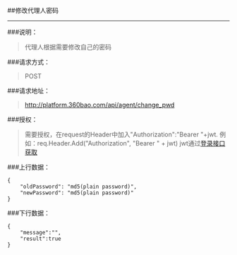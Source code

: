 ##修改代理人密码

------------
###说明：
> 代理人根据需要修改自己的密码

###请求方式：
> POST

###请求地址：
> http://platform.360bao.com/api/agent/change_pwd

###授权：
> 需要授权，在request的Header中加入"Authorization":"Bearer "+jwt.
  例如：req.Header.Add("Authorization", "Bearer " + jwt)
  jwt通过[登录接口获取](https://github.com/360bao/Manual/blob/master/%E5%BC%80%E6%94%BE%E5%B9%B3%E5%8F%B0/%E9%94%80%E5%94%AE%E7%AE%A1%E7%90%86api/v4/%E8%B4%A6%E5%8F%B7%E6%8E%A7%E5%88%B6/%E7%99%BB%E5%BD%95.md)

  
###上行数据：
```
{
    "oldPassword": "md5(plain password)",
    "newPassword": "md5(plain password)"
}
```

###下行数据：
```
{
    "message":"",
    "result":true
}
```

